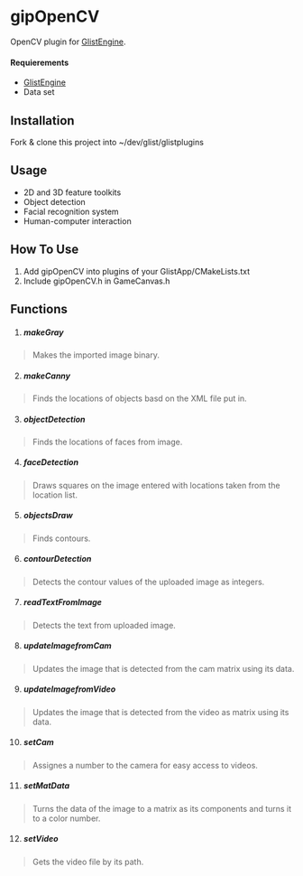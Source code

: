 # gipOpenCV
OpenCV plugin for [GlistEngine](https://github.com/GlistEngine/GlistEngine).
#### Requierements
- [GlistEngine](https://github.com/GlistEngine/GlistEngine)
- Data set

## Installation
Fork & clone this project into ~/dev/glist/glistplugins

## Usage
- 2D and 3D feature toolkits
- Object detection
- Facial recognition system
- Human-computer interaction

## How To Use 
1. Add gipOpenCV into plugins of your GlistApp/CMakeLists.txt
2. Include gipOpenCV.h in GameCanvas.h

## Functions
1. ##### makeGray
> Makes the imported image binary.
2. ##### makeCanny
> Finds the locations of objects basd on the XML file put in.
3. ##### objectDetection
> Finds the locations of faces from image.
4. ##### faceDetection 
> Draws squares on the image entered with locations taken from the location list.
5. ##### objectsDraw
> Finds contours.
6. ##### contourDetection
> Detects the contour values of the uploaded image as integers.
7. ##### readTextFromImage
> Detects the text from uploaded image.
8. ##### updateImagefromCam
> Updates the image that is detected from the cam matrix using its data.
9. ##### updateImagefromVideo
> Updates the image that is detected from the video as matrix using its data.
10. ##### setCam
> Assignes a number to the camera for easy access to videos.
11. ##### setMatData
> Turns the data of the image to a matrix as its components and turns it to a color number.
12. ##### setVideo
> Gets the video file by its path.
